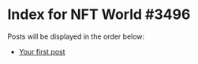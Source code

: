 # Index for NFT World #3496
Posts will be displayed in the order below:

- [Your first post](./001-first.md)

